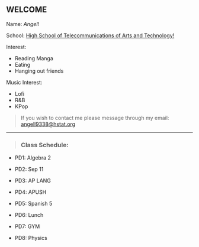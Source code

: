 ## WELCOME

Name: _Angel_!

School: [High School of Telecommunications of Arts and Technology!](http://www.hstat.org/)

Interest:
* Reading Manga
* Eating
* Hanging out friends

Music Interest:
* Lofi
* R&B
* KPop

> If you wish to contact me please message through my email: angell9338@hstat.org


___

> ### Class Schedule:

* PD1: Algebra 2

* PD2: Sep 11

* PD3: AP LANG

* PD4: APUSH

* PD5: Spanish 5

* PD6: Lunch

* PD7: GYM

* PD8: Physics
